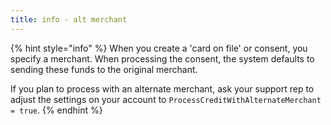 ```yaml
---
title: info - alt merchant
---
```


{% hint style="info" %}
When you create a 'card on file' or consent, you specify a merchant. When processing the consent, the system defaults to sending these funds to the original merchant.&#x20;

If you plan to process with an alternate merchant, ask your support rep to adjust the settings on your account to `ProcessCreditWithAlternateMerchant = true`.
{% endhint %}
